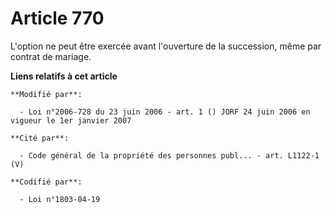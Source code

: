 # Article 770

L'option ne peut être exercée avant l'ouverture de la succession, même par contrat de mariage.

**Liens relatifs à cet article**

	**Modifié par**:

	  - Loi n°2006-728 du 23 juin 2006 - art. 1 () JORF 24 juin 2006 en vigueur le 1er janvier 2007

	**Cité par**:

	  - Code général de la propriété des personnes publ... - art. L1122-1 (V)

	**Codifié par**:

	  - Loi n°1803-04-19
